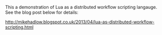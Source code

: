 This a demonstration of Lua as a distributed workflow scripting langauge. See the blog post below for details:

http://mikehadlow.blogspot.co.uk/2013/04/lua-as-distributed-workflow-scripting.html

